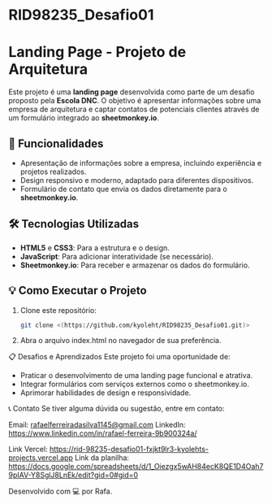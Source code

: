 # RID98235_Desafio01

 # Landing Page - Projeto de Arquitetura

Este projeto é uma **landing page** desenvolvida como parte de um desafio proposto pela **Escola DNC**. O objetivo é apresentar informações sobre uma empresa de arquitetura e captar contatos de potenciais clientes através de um formulário integrado ao **sheetmonkey.io**.

## 🚀 Funcionalidades

- Apresentação de informações sobre a empresa, incluindo experiência e projetos realizados.
- Design responsivo e moderno, adaptado para diferentes dispositivos.
- Formulário de contato que envia os dados diretamente para o **sheetmonkey.io**.

## 🛠️ Tecnologias Utilizadas

- **HTML5** e **CSS3**: Para a estrutura e o design.
- **JavaScript**: Para adicionar interatividade (se necessário).
- **Sheetmonkey.io**: Para receber e armazenar os dados do formulário.

## 💡 Como Executar o Projeto

1. Clone este repositório:
   ```bash
   git clone <(https://github.com/kyoleht/RID98235_Desafio01.git)>

2. Abra o arquivo index.html no navegador de sua preferência.


📋 Desafios e Aprendizados
Este projeto foi uma oportunidade de:

- Praticar o desenvolvimento de uma landing page funcional e atrativa.
- Integrar formulários com serviços externos como o sheetmonkey.io.
- Aprimorar habilidades de design e responsividade.

📞 Contato
Se tiver alguma dúvida ou sugestão, entre em contato:

Email: rafaelferreiradasilva1145@gmail.com
LinkedIn: https://www.linkedin.com/in/rafael-ferreira-9b900324a/

Link Vercel: https://rid-98235-desafio01-fxjkt9lr3-kyolehts-projects.vercel.app
Link da planilha: https://docs.google.com/spreadsheets/d/1_Oiezgx5wAH84ecK8QE1D4Oah79pIAV-Y8SglJ8LnEk/edit?gid=0#gid=0

Desenvolvido com 💻 por Rafa.
